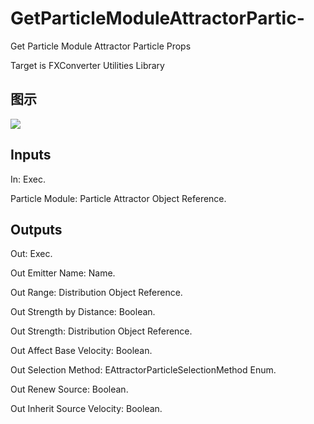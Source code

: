 # GetParticleModuleAttractorPartic-

Get Particle Module Attractor Particle Props

Target is FXConverter Utilities Library

## 图示

![]($-20221218-19021660.png)

## Inputs

In: Exec.

Particle Module: Particle Attractor Object Reference.  

## Outputs

Out: Exec.

Out Emitter Name: Name.

Out Range: Distribution Object Reference.

Out Strength by Distance: Boolean.

Out Strength: Distribution Object Reference.

Out Affect Base Velocity: Boolean.

Out Selection Method: EAttractorParticleSelectionMethod Enum.

Out Renew Source: Boolean.

Out Inherit Source Velocity: Boolean.

